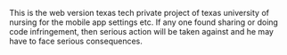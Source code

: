This is the web version texas tech private project of texas university of nursing for the mobile app settings etc.
If any one found sharing or doing code infringement, then serious action will be taken against and he may
have to face serious consequences.
